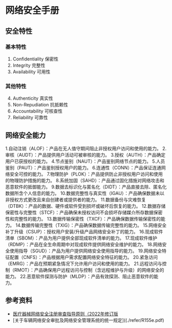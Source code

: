 # 网络安全手册


## 安全特性
### 基本特性

1. Confidentiality 保密性
2. Integrity 完整性
3. Availability 可用性

### 其他特性

4. Authenticity 真实性
5. Non-Repudiation 抗抵赖性
6. Accountability 可核查性
7. Reliability 可靠性

## 网络安全能力

1.自动注销（ALOF）：产品在无人值守期间阻止非授权用户访问和使用的能力。
2.审核（AUDT）：产品提供用户活动可被审核的能力。
3.授权（AUTH）：产品确定用户已获授权的能力。
4.节点鉴别（NAUT）：产品鉴别网络节点的能力。
5.人员鉴别（PAUT）：产品鉴别授权用户的能力。
6.连通性（CONN）：产品保证连通网络安全可控的能力。
7.物理防护（PLOK）：产品提供防止非授权用户访问和使用的物理防护措施的能力。
8.系统加固（SAHD）：产品通过固化措施对网络攻击和恶意软件的抵御能力。
9.数据去标识化与匿名化（DIDT）：产品直接去除、匿名化数据所含个人信息的能力。
10.数据完整性与真实性（IGAU）：产品确保数据未以非授权方式更改且来自创建者或提供者的能力。
11.数据备份与灾难恢复（DTBK）：产品的数据、硬件或软件受到损坏或破坏后恢复的能力。
12.数据存储保密性与完整性（STCF）：产品确保未授权访问不会损坏存储媒介所存数据保密性和完整性的能力。
13.数据传输保密性（TXCF）：产品确保数据传输保密性的能力。
14.数据传输完整性（TXIG）：产品确保数据传输完整性的能力。
15.网络安全补丁升级（CSUP）：授权用户安装/升级产品网络安全补丁的能力。
16.现成软件清单（SBOM）：产品为用户提供全部现成软件清单的能力。
17.现成软件维护（RDMP）：产品在全生命周期中对现成软件提供网络安全维护的能力。
18.网络安全使用指导（SGUD）：产品为用户提供网络安全使用指导的能力。
19.网络安全特征配置（CNFS）：产品根据用户需求配置网络安全特征的能力。
20.紧急访问（EMRG）：产品在预期紧急情况下允许用户访问和使用的能力。
21.远程访问与控制（RMOT）：产品确保用户远程访问与控制（含远程维护与升级）的网络安全的能力。
22.恶意软件探测与防护（MLDP）：产品有效探测、阻止恶意软件的能力。

## 参考资料
* [医疗器械网络安全注册审查指导原则（2022年修订版](./refer/Medical-Device-Cybersecurity-Registration-Review-Guidelines.docx)
* [关于车辆网络安全审批及网络安全管理系统的统一规定]((./refer/R155e.pdf)